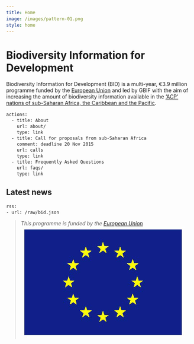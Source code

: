 ```yaml
---
title: Home
image: /images/pattern-01.png
style: home
---
```

Biodiversity Information for Development
===================

Biodiversity Information for Development (BID) is a multi-year, €3.9 million programme funded by the [European Union](http://europa.eu) and led by GBIF with the aim of increasing the amount of biodiversity information available in the [‘ACP’ nations of sub-Saharan Africa, the Caribbean and the Pacific](http://#).

```styledYaml
actions:
  - title: About
    url: about/
    type: link
  - title: Call for proposals from sub-Saharan Africa
    comment: deadline 20 Nov 2015
    url: calls
    type: link
  - title: Frequently Asked Questions
    url: faqs/
    type: link
```

Latest news
-------------------

```styledYaml
rss:
- url: /raw/bid.json
```


>*This programme is funded by the [European Union](http://www.europa.eu)*
>![Flag of the European Union](/images/flag-yellow-low.jpg)